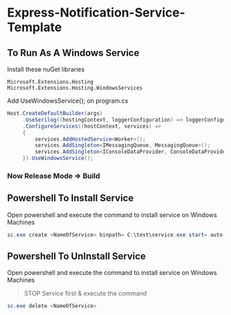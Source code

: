 # Express-Notification-Service-Template

## To Run As A Windows Service
Install these nuGet libraries
```nuget
Microsoft.Extensions.Hosting
Microsoft.Extensions.Hosting.WindowsServices
```

Add UseWindowsService(); on program.cs
```csharp
Host.CreateDefaultBuilder(args)
     .UseSerilog((hostingContext, loggerConfiguration) => loggerConfiguration.ReadFrom.Configuration(hostingContext.Configuration))
     .ConfigureServices((hostContext, services) =>
     {
         services.AddHostedService<Worker>();
         services.AddSingleton<IMessagingQueue, MessagingQueue>();
         services.AddSingleton<IConsoleDataProvider, ConsoleDataProvider>();
     }).UseWindowsService();
```

### Now Release Mode => Build

## Powershell To Install Service
Open powershell and execute the command to install service on Windows Machines
```powershell
sc.exe create <NameOfService> binpath= C:\test\service.exe start= auto
```
## Powershell To UnInstall Service
Open powershell and execute the command to install service on Windows Machines
> STOP Service first & execute the command
```powershell
sc.exe delete <NameOfService>
```
